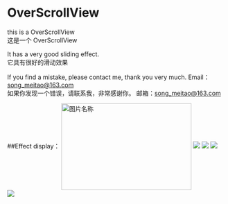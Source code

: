 # OverScrollView

this is a OverScrollView  
这是一个 OverScrollView


It has a very good sliding effect.  
它具有很好的滑动效果


If you find a mistake, please contact me, thank you very much.    Email：song_meitao@163.com  
如果你发现一个错误，请联系我，非常感谢你。                      邮箱：song_meitao@163.com  

##Effect display：
<img src="https://github.com/songmeitao/MyData/blob/master/data/OverScrollView/OverScrollView01.png" width = "300" height = "200" alt="图片名称" align=center />
![](https://github.com/songmeitao/MyData/blob/master/data/OverScrollView/OverScrollView01.png)
![](https://github.com/songmeitao/MyData/blob/master/data/OverScrollView/OverScrollView02.png)
![](https://github.com/songmeitao/MyData/blob/master/data/OverScrollView/OverScrollView03.png)
![](https://github.com/songmeitao/MyData/blob/master/data/OverScrollView/OverScrollView04.png)  




